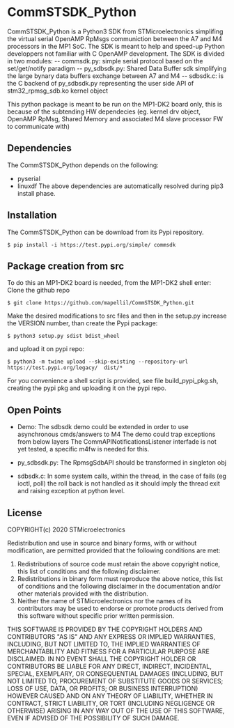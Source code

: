 # CommSTSDK_Python

CommSTSDK_Python is a Python3 SDK from STMicroelectronics simplifing the virtual serial OpenAMP RpMsgs communiction between the A7 and M4 processors in the MP1 SoC. The SDK is meant to help and speed-up Python developpers not familiar with C OpenAMP development. 
The SDK is divided in two modules:
-- commsdk.py: simple serial protocol based on the set/get/notify paradigm 
-- py_sdbsdk.py: Shared Data Buffer sdk simplifying the large bynary data buffers exchange between A7 and M4
-- sdbsdk.c: is the C backend of py_sdbsdk.py representing the user side API of stm32_rpmsg_sdb.ko kernel object 

This python package is meant to be run on the MP1-DK2 board only, this is because of the subtending HW dependecies (eg. kernel drv object, OpenAMP RpMsg, Shared Memory and associated M4 slave processor FW to communicate with)

## Dependencies
The CommSTSDK_Python depends on the following:
 - pyserial
 - linuxdf
The above dependencies are automatically resolved during pip3 install phase.

## Installation
The CommSTSDK_Python can be download from its Pypi repository.

  ```Shell
  $ pip install -i https://test.pypi.org/simple/ commsdk
  ```

## Package creation from src
To do this an MP1-DK2 board is needed, from the MP1-DK2 shell enter:
Clone the github repo
  ```Shell
  $ git clone https://github.com/mapellil/CommSTSDK_Python.git
  ```

Make the desired modifications to src files and then in the setup.py increase the VERSION number, than
create the Pypi package:
  ```Shell
  $ python3 setup.py sdist bdist_wheel

  ```
and upload it on pypi repo:
  ```Shell
  $ python3 -m twine upload --skip-existing --repository-url https://test.pypi.org/legacy/  dist/*
  ```

For you convenience a shell script is provided, see file build_pypi_pkg.sh, creating the pypi pkg and uploading it on the pypi repo.


## Open Points
 
 - Demo:
  The sdbsdk demo could be extended in order to use asynchronous cmds/answers to M4
  The demo could trap exceptions from below layers
  The CommAPINotificationsListener interfade is not yet tested, a specific m4fw is needed for this.
 
 - py_sdbsdk.py:
  The RpmsgSdbAPI should be transformed in singleton obj

- sdbsdk.c:
  In some system calls, within the thread, in the case of fails (eg ioctl, poll) the roll back is not handled as it should imply the thread exit and raising exception at python level. 



## License
COPYRIGHT(c) 2020 STMicroelectronics

Redistribution and use in source and binary forms, with or without
modification, are permitted provided that the following conditions are met:
  1. Redistributions of source code must retain the above copyright notice,
     this list of conditions and the following disclaimer.
  2. Redistributions in binary form must reproduce the above 
     notice, this list of conditions and the following disclaimer in the
     documentation and/or other materials provided with the distribution.
  3. Neither the name of STMicroelectronics nor the names of its
     contributors may be used to endorse or promote products derived from
     this software without specific prior written permission.

THIS SOFTWARE IS PROVIDED BY THE COPYRIGHT HOLDERS AND CONTRIBUTORS "AS IS"
AND ANY EXPRESS OR IMPLIED WARRANTIES, INCLUDING, BUT NOT LIMITED TO, THE
IMPLIED WARRANTIES OF MERCHANTABILITY AND FITNESS FOR A PARTICULAR PURPOSE
ARE DISCLAIMED. IN NO EVENT SHALL THE COPYRIGHT HOLDER OR CONTRIBUTORS BE
LIABLE FOR ANY DIRECT, INDIRECT, INCIDENTAL, SPECIAL, EXEMPLARY, OR
CONSEQUENTIAL DAMAGES (INCLUDING, BUT NOT LIMITED TO, PROCUREMENT OF
SUBSTITUTE GOODS OR SERVICES; LOSS OF USE, DATA, OR PROFITS; OR BUSINESS
INTERRUPTION) HOWEVER CAUSED AND ON ANY THEORY OF LIABILITY, WHETHER IN
CONTRACT, STRICT LIABILITY, OR TORT (INCLUDING NEGLIGENCE OR OTHERWISE)
ARISING IN ANY WAY OUT OF THE USE OF THIS SOFTWARE, EVEN IF ADVISED OF THE
POSSIBILITY OF SUCH DAMAGE.
